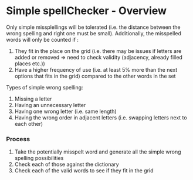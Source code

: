 # Simple spellChecker - Overview

Only simple missplellings will be tolerated (i.e. the distance between the wrong spelling and right one must be small). Additionally, the misspelled words will only be counted if :

1. They fit in the place on the grid (i.e. there may be issues if letters are added or removed => need to check validity (adjacency, already filled places etc.))
2. Have a higher frequency of use (i.e. at least 5% more than the next options that fits in the grid) compared to the other words in the set

Types of simple wrong spelling:

1. Missing a letter
2. Having an unnecessary letter
3. Having one wrong letter (i.e. same length)
4. Having the wrong order in adjacent letters (i.e. swapping letters next to each other)

### Process

1. Take the potentially misspelt word and generate all the simple wrong spelling possibilities
2. Check each of those against the dictionary
3. Check each of the valid words to see if they fit in the grid
